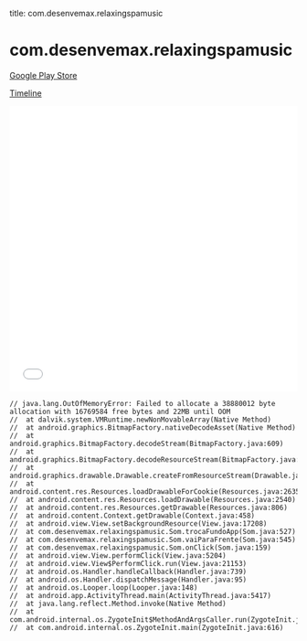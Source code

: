 title: com.desenvemax.relaxingspamusic

# com.desenvemax.relaxingspamusic

[Google Play Store](https://play.google.com/store/apps/details?id=com.desenvemax.relaxingspamusic)

[Timeline](./vis-timeline.html)

<iframe src="./vis-timeline.html" width="100%" height="500px" style="border:none;"></iframe>

```
// java.lang.OutOfMemoryError: Failed to allocate a 38880012 byte allocation with 16769584 free bytes and 22MB until OOM
// 	at dalvik.system.VMRuntime.newNonMovableArray(Native Method)
// 	at android.graphics.BitmapFactory.nativeDecodeAsset(Native Method)
// 	at android.graphics.BitmapFactory.decodeStream(BitmapFactory.java:609)
// 	at android.graphics.BitmapFactory.decodeResourceStream(BitmapFactory.java:444)
// 	at android.graphics.drawable.Drawable.createFromResourceStream(Drawable.java:1080)
// 	at android.content.res.Resources.loadDrawableForCookie(Resources.java:2635)
// 	at android.content.res.Resources.loadDrawable(Resources.java:2540)
// 	at android.content.res.Resources.getDrawable(Resources.java:806)
// 	at android.content.Context.getDrawable(Context.java:458)
// 	at android.view.View.setBackgroundResource(View.java:17208)
// 	at com.desenvemax.relaxingspamusic.Som.trocaFundoApp(Som.java:527)
// 	at com.desenvemax.relaxingspamusic.Som.vaiParaFrente(Som.java:545)
// 	at com.desenvemax.relaxingspamusic.Som.onClick(Som.java:159)
// 	at android.view.View.performClick(View.java:5204)
// 	at android.view.View$PerformClick.run(View.java:21153)
// 	at android.os.Handler.handleCallback(Handler.java:739)
// 	at android.os.Handler.dispatchMessage(Handler.java:95)
// 	at android.os.Looper.loop(Looper.java:148)
// 	at android.app.ActivityThread.main(ActivityThread.java:5417)
// 	at java.lang.reflect.Method.invoke(Native Method)
// 	at com.android.internal.os.ZygoteInit$MethodAndArgsCaller.run(ZygoteInit.java:726)
// 	at com.android.internal.os.ZygoteInit.main(ZygoteInit.java:616)

```



